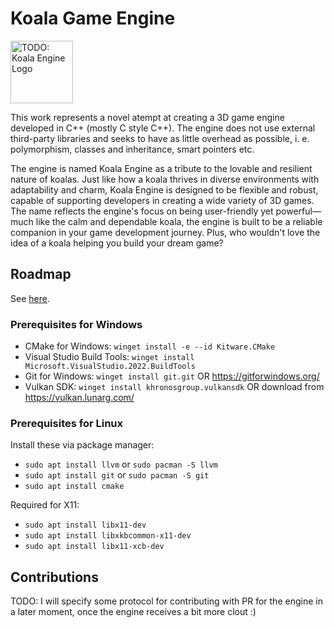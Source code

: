 # Koala Game Engine

<img src="images/kohi_wordmark_colour.png?raw=true" alt="TODO: Koala Engine Logo" height=100/>

This work represents a novel atempt at creating a 3D game engine developed in C++ (mostly C style C++). The engine does not use external third-party libraries and seeks to have as little overhead as possible, i. e. polymorphism, classes and inheritance, smart pointers etc. 

The engine is named Koala Engine as a tribute to the lovable and resilient nature of koalas. Just like how a koala thrives in diverse environments with adaptability and charm, Koala Engine is designed to be flexible and robust, capable of supporting developers in creating a wide variety of 3D games. The name reflects the engine's focus on being user-friendly yet powerful—much like the calm and dependable koala, the engine is built to be a reliable companion in your game development journey. Plus, who wouldn't love the idea of a koala helping you build your dream game?

## Roadmap

See [here](TODO.md).

### Prerequisites for Windows

- CMake for Windows: `winget install -e --id Kitware.CMake` 
- Visual Studio Build Tools: `winget install Microsoft.VisualStudio.2022.BuildTools`
- Git for Windows: `winget install git.git` OR https://gitforwindows.org/
- Vulkan SDK: `winget install khronosgroup.vulkansdk` OR download from https://vulkan.lunarg.com/

### Prerequisites for Linux

Install these via package manager:

- `sudo apt install llvm` or `sudo pacman -S llvm`
- `sudo apt install git` or `sudo pacman -S git`
- `sudo apt install cmake`

Required for X11:

- `sudo apt install libx11-dev`
- `sudo apt install libxkbcommon-x11-dev`
- `sudo apt install libx11-xcb-dev`

## Contributions

TODO: I will specify some protocol for contributing with PR for the engine in a later moment, once the engine receives a bit more clout :)
